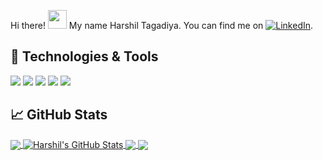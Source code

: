 <!-- More info, tips and tricks for making GitHub Profile README can be found in my article at https://towardsdatascience.com/build-a-stunning-readme-for-your-github-profile-9b80434fe5d7 -->

Hi there! <img src="https://raw.githubusercontent.com/MartinHeinz/MartinHeinz/master/wave.gif" width="30px"> My name Harshil Tagadiya. You can find me on [![LinkedIn][3.2]][3].


## 🔧 Technologies & Tools
![](https://img.shields.io/badge/OS-windows-informational?style=flat&logo=windows&logoColor=white&color=2bbc8a)
![](https://img.shields.io/badge/Editor-VS_Code-informational?style=flat&logo=visual-studio-code&logoColor=white&color=2bbc8a)
![](https://img.shields.io/badge/Code-JavaScript-informational?style=flat&logo=javascript&logoColor=white&color=2bbc8a)
![](https://img.shields.io/badge/Code-Java-informational?style=flat&logo=java&logoColor=white&color=2bbc8a)
![](https://img.shields.io/badge/Code-Python-informational?style=flat&logo=python&logoColor=white&color=2bbc8a)
<!--
![](https://img.shields.io/badge/Cloud-Digital_Ocean-informational?style=flat&logo=digitalocean&logoColor=white&color=2bbc8a)
-->

## &#x1f4c8; GitHub Stats

<a href="https://github.com/harshil-270/harshil-270">
  <img align="center" src="https://github-readme-stats.vercel.app/api/top-langs/?username=harshil-270&hide=shell&title_color=ffffff&text_color=c9cacc&icon_color=2bbc8a&bg_color=1d1f21" />
</a>
<a href="https://github.com/harshil-270/harshil-270">
  <img align="center" src="https://github-readme-stats.vercel.app/api?username=harshil-270&show_icons=true&line_height=27&count_private=true&title_color=ffffff&text_color=c9cacc&icon_color=2bbc8a&bg_color=1d1f21" alt="Harshil's GitHub Stats" />
</a>

<a href="https://github.com/harshil-270/Algorithm-Visualizer">
  <img align="center" src="https://github-readme-stats.vercel.app/api/pin/?username=harshil-270&repo=Algorithm-Visualizer&title_color=ffffff&text_color=c9cacc&icon_color=2bbc8a&bg_color=1d1f21" />
</a>

<a href="https://github.com/harshil-270/ChatApp">
  <img align="center" src="https://github-readme-stats.vercel.app/api/pin/?username=harshil-270&repo=ChatApp&title_color=ffffff&text_color=c9cacc&icon_color=2bbc8a&bg_color=1d1f21" />
</a>    

<!-- links to social media icons -->

<!-- icons with padding -->

[1.1]: http://i.imgur.com/tXSoThF.png (twitter icon with padding)
[2.1]: http://i.imgur.com/0o48UoR.png (github icon with padding)

<!-- icons without padding -->

[1.2]: http://i.imgur.com/wWzX9uB.png (twitter icon without padding)
[2.2]: http://i.imgur.com/9I6NRUm.png (github icon without padding)
[3.2]: https://raw.githubusercontent.com/MartinHeinz/MartinHeinz/master/linkedin-3-16.png (LinkedIn)


<!-- links to your social media accounts -->

[2]: https://github.com/harshil-270
[3]: https://www.linkedin.com/in/harshil-tagadiya-442518190/


<!-- Resources -->
<!-- Icons: https://simpleicons.org/ -->
<!-- GitHub Stats: https://github.com/anuraghazra/github-readme-stats -->
<!-- Emojis: https://emojipedia.org/emoji/ -->
<!-- HTML Emojis: https://www.fileformat.info/index.htm -->
<!-- Shields: https://shields.io/ -->
<!-- Awesome GitHub Profile README: https://github.com/abhisheknaiidu/awesome-github-profile-readme -->
<!--
**harshil-270/harshil-270** is a ✨ _special_ ✨ repository because its `README.md` (this file) appears on your GitHub profile.

Here are some ideas to get you started:

- 🔭 I’m currently working on ...
- 🌱 I’m currently learning ...
- 👯 I’m looking to collaborate on ...
- 🤔 I’m looking for help with ...
- 💬 Ask me about ...
- 📫 How to reach me: ...
- 😄 Pronouns: ...
- ⚡ Fun fact: ...
-->

